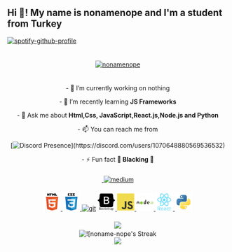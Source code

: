 <h2 align="left"> Hi 👋! My name is nonamenope and I'm a student from Turkey </h2>

<span clear="none"><a href="https://github.com/kittinan/spotify-github-profile"><img src="https://spotify-github-profile.vercel.app/api/view?uid=31wqctwrsaxndfkof637xggg6264&cover_image=true&theme=default&show_offline=false&background_color=121212&interchange=false&bar_color=43c13e(https://github.com/kittinan/spotify-github-profile)" alt="spotify-github-profile"></a></span>

</div>

###

<div style="display:flex; ; justify-content:center;" align="center">
    <p align="center"> <a href="https://github.com/ryo-ma/github-profile-trophy"><img src="https://github-profile-trophy.vercel.app/?username=noname-nope" alt="nonamenope" /></a></p>
</div>

###

<div align="center">
<p>
- 🔭 I’m currently working on nothing
  </p>
<p>
- 🌱 I’m recently learning <strong>JS Frameworks</strong>
  </p>
<p>
  - 💬 Ask me about <strong>Html,Css, JavaScript,React.js,Node.js and Python</strong>
  </p>

<p>    
  - 📫 You can reach me from
    
  [![Discord Presence](https://lanyard-profile-readme.vercel.app/api/1070648880569536532?theme=dark&bg=fffff&hideDiscrim=true&idleMessage=...)](https://discord.com/users/1070648880569536532)
  
    

 </p>

<p>
  - ⚡ Fun fact  <strong> 🖤 Blacking 🖤</strong>
    
  </p>


</div>

###

<div align="center">
  <a href="https://www.linkedin.com/in/no/" target="_blank">
    <img src="https://img.shields.io/static/v1?message=LinkedIn&logo=linkedin&label=&color=0077B5&logoColor=white&labelColor=&style=for-the-badge" height="35" alt=""  />
  </a>
  <a href="https://medium.com/@NoNameNope" target="_blank">
    <img src="https://img.shields.io/static/v1?message=Medium&logo=medium&label=&color=12100E&logoColor=white&labelColor=&style=for-the-badge" height="35" alt="medium"  />
  </a>
</div>

###

<div align="center">
<p>    
    <a href="https://www.w3.org/html/" target="_blank" rel="noreferrer"> <img src="https://raw.githubusercontent.com/devicons/devicon/master/icons/html5/html5-original-wordmark.svg" alt="html5" width="40" height="40"/> </a>
    <a href="https://www.w3schools.com/css/" target="_blank" rel="noreferrer"> <img src="https://raw.githubusercontent.com/devicons/devicon/master/icons/css3/css3-original-wordmark.svg" alt="css3" width="40" height="40"/> </a> 
    <a href="https://git-scm.com/" target="_blank" rel="noreferrer"> <img src="https://www.vectorlogo.zone/logos/git-scm/git-scm-icon.svg" alt="git" width="40" height="40"/></a> 
    <a href="https://getbootstrap.com" target="_blank" rel="noreferrer"> <img src="https://raw.githubusercontent.com/devicons/devicon/master/icons/bootstrap/bootstrap-plain-wordmark.svg" alt="bootstrap" width="40" height="40"/> </a>
    <a href="https://developer.mozilla.org/en-US/docs/Web/JavaScript" target="_blank" rel="noreferrer"> <img src="https://raw.githubusercontent.com/devicons/devicon/master/icons/javascript/javascript-original.svg" alt="javascript" width="40" height="40"/> </a>
    <a href="https://reactjs.org/" target="_blank" rel="noreferrer"> <a href="https://nodejs.org" target="_blank" rel="noreferrer"> <img src="https://raw.githubusercontent.com/devicons/devicon/master/icons/nodejs/nodejs-original-wordmark.svg" alt="nodejs" width="40" height="40"/> </a>
    <a href="https://legacy.reactjs.org/" target="_blank" rel="noreferrer"> <img src="https://raw.githubusercontent.com/devicons/devicon/master/icons/react/react-original-wordmark.svg" alt="react" width="40" height="40"/> </a>
    <a href="https://www.python.org" target="_blank" rel="noreferrer"> <img src="https://raw.githubusercontent.com/devicons/devicon/master/icons/python/python-original.svg" alt="python" width="40" height="40"/> </a>
  </p>
</div>

###

###

<div align="center">
    <div align="center">
    <img src="https://github-readme-stats.vercel.app/api?username=noname-nope&theme=react&show_icons=true&hide_border=true&count_private=true"/>
 </div>
 <div align="center">
 <img src="https://github-readme-streak-stats.herokuapp.com/?user=noname-nope&theme=react&hide_border=true"height="195" alt="![noname-nope's Streak"/>
 </div>
 <div align="center">    
 <img src="https://github-readme-stats.vercel.app/api/top-langs/?username=noname-nope&theme=react&show_icons=true&hide_border=true&layout=compact"/>
 </div>
</div>
